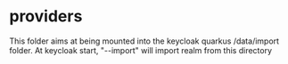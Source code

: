 # providers

This folder aims at being mounted into the keycloak quarkus /data/import folder. At keycloak start, "--import" will import realm from this directory
